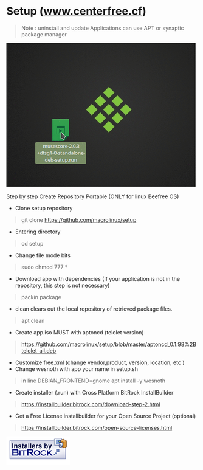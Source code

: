 
# Setup (www.centerfree.cf)                                                                                   

> Note : uninstall and update Applications can use APT or synaptic package manager

![](setup.gif) 



Step by step Create Repository Portable (ONLY for linux Beefree OS)
* Clone setup repository
> git clone https://github.com/macrolinux/setup
* Entering directory
>cd setup
* Change file mode bits
>sudo chmod 777 *
* Download app with dependencies (If your application is not in the repository, this step is not necessary)
>packin package
* clean clears out the local repository of retrieved package files.
> apt clean
* Create app.iso MUST with aptoncd (telolet version)
>https://github.com/macrolinux/setup/blob/master/aptoncd_0.1.98%2Btelolet_all.deb
* Customize free.xml (change vendor,product, version, location, etc )
* Change wesnoth with app your name in setup.sh
> in line DEBIAN_FRONTEND=gnome apt install -y wesnoth
* Create installer (.run) with Cross Platform BitRock InstallBuilder
>https://installbuilder.bitrock.com/download-step-2.html
* Get a Free License installbuilder for your Open Source Project (optional)
>https://installbuilder.bitrock.com/open-source-licenses.html

![](installersby_tiny.png)
